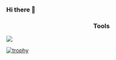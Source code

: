 ### Hi there 👋

<p align="center">
  <h3 align="center">Tools</h3>
  <img src=https://user-images.githubusercontent.com/114788642/220455203-84a9b48f-bcf3-4497-bc3e-b2bbcd46baaf.png align="center">

</p>






[![trophy](https://github-profile-trophy.vercel.app/?username=brunoliratm&theme=onedark)](https://github.com/ryo-ma/github-profile-trophy)
<!--
**brunoliratm/brunoliratm** is a ✨ _special_ ✨ repository because its `README.md` (this file) appears on your GitHub profile.

Here are some ideas to get you started:

- 🔭 I’m currently working on ...
- 🌱 I’m currently learning ...
- 👯 I’m looking to collaborate on ...
- 🤔 I’m looking for help with ...
- 💬 Ask me about ...
- 📫 How to reach me: ...
- 😄 Pronouns: ...
- ⚡ Fun fact: ...
-->
